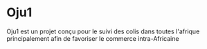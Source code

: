 # Oju1
Oju1 est un projet conçu pour le suivi des colis dans toutes l'afrique principalement afin de favoriser le commerce intra-Africaine

